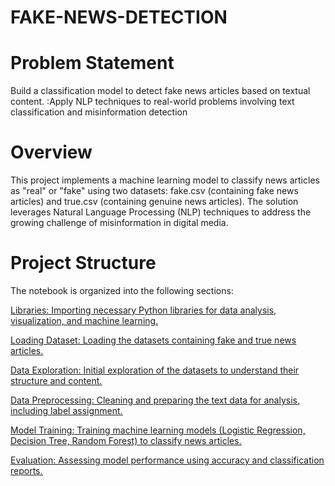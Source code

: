 # FAKE-NEWS-DETECTION
# Problem Statement

Build a classification model to detect fake news articles based on textual content. :Apply NLP techniques to real-world problems involving text classification and misinformation detection

# Overview

This project implements a machine learning model to classify news articles as "real" or "fake" using two datasets: fake.csv (containing fake news articles) and true.csv (containing genuine news articles). The solution leverages Natural Language Processing (NLP) techniques to address the growing challenge of misinformation in digital media.

# Project Structure

The notebook is organized into the following sections:


<u>Libraries:  Importing necessary Python libraries for data analysis, visualization, and machine learning.

<u>Loading Dataset:  Loading the datasets containing fake and true news articles.

<u>Data Exploration:  Initial exploration of the datasets to understand their structure and content.

<u>Data Preprocessing:   Cleaning and preparing the text data for analysis, including label assignment.

<u>Model Training:   Training machine learning models (Logistic Regression, Decision Tree, Random Forest) to classify news articles.

<u>Evaluation:   Assessing model performance using accuracy and classification reports.
